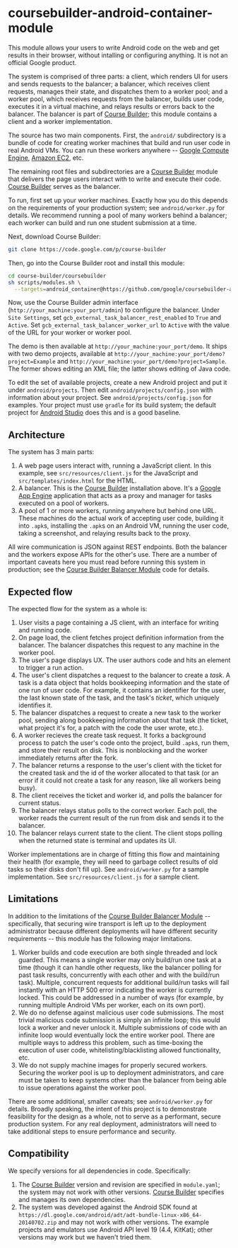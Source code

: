 # coursebuilder-android-container-module

This module allows your users to write Android code on the web and get results
in their browser, without intalling or configuring anything. It is not an
official Google product.

The system is comprised of three parts: a client, which renders UI for users and
sends requests to the balancer; a balancer, which receives client requests,
manages their state, and dispatches them to a worker pool; and a worker pool,
which receives requests from the balancer, builds user code, executes it in a
virtual machine, and relays results or errors back to the balancer. The balancer
is part of [Course Builder]; this module contains a client and a worker
implementation.

The source has two main components. First, the `android/` subdirectory is a
bundle of code for creating worker machines that build and run user code in real
Android VMs. You can run these workers anywhere -- [Google Compute Engine],
[Amazon EC2], etc.

The remaining root files and subdirectories are a [Course Builder] module that
delivers the page users interact with to write and execute their code. [Course
Builder] serves as the balancer.

To run, first set up your worker machines. Exactly how you do this depends on
the requirements of your production system; see `android/worker.py` for details.
We recommend running a pool of many workers behind a balancer; each worker can
build and run one student submission at a time.

Next, download Course Builder:

```sh
git clone https://code.google.com/p/course-builder
```

Then, go into the Course Builder root and install this module:

```sh
cd course-builder/coursebuilder
sh scripts/modules.sh \
  --targets=android_container@https://github.com/google/coursebuilder-android-container-module
```

Now, use the Course Builder admin interface
(`http://your_machine:your_port/admin`) to configure the balancer. Under
`Site Settings`, set `gcb_external_task_balancer_rest_enabled` to `True` and
`Active`. Set `gcb_external_task_balancer_worker_url` to `Active` with the value
of the URL for your worker or worker pool.

The demo is then available at `http://your_machine:your_port/demo`. It ships
with two demo projects, available at
`http://your_machine:your_port/demo?project=Example` and
`http://your_machine:your_port/demo?project=Sample`. The former shows editing an XML
file; the latter shows editing of Java code.

To edit the set of available projects, create a new Android project and put it
under `android/projects`. Then edit `android/projects/config.json` with
information about your project. See `android/projects/config.json` for examples.
Your project must use `gradle` for its build system; the default project for
[Android Studio] does this and is a good baseline.

## Architecture

The system has 3 main parts:

1. A web page users interact with, running a JavaScript client. In this example,
see `src/resources/client.js` for the JavaScript and
`src/templates/index.html` for the HTML.
2. A balancer. This is the [Course Builder] installation above. It's a [Google
App Engine] application that acts as a proxy and manager for tasks executed on a
pool of workers.
3. A pool of 1 or more workers, running anywhere but behind one URL. These
machines do the actual work of accepting user code, building it into `.apk`s,
installing the `.apk`s on an Android VM, running the user code, taking a
screenshot, and relaying results back to the proxy.

All wire communication is JSON against REST endpoints. Both the balancer and the
workers expose APIs for the other's use. There are a number of important caveats
here you must read before running this system in production; see the
[Course Builder Balancer Module] code for details.

## Expected flow

The expected flow for the system as a whole is:

1. User visits a page containing a JS client, with an interface for writing and
running code.
2. On page load, the client fetches project definition information from the
balancer. The balancer dispatches this request to any machine in the worker
pool.
3. The user's page displays UX. The user authors code and hits an element to
trigger a run action.
4. The user's client dispatches a request to the balancer to create a *task*. A
task is a data object that holds bookkeeping information and the state of one
run of user code. For example, it contains an identifier for the user, the last
known state of the task, and the task's *ticket*, which uniquely identifies it.
5. The balancer dispatches a request to create a new task to the worker pool,
sending along bookkeeping information about that task (the ticket, what project
it's for, a patch with the code the user wrote, etc.).
6. A worker recieves the create task request. It forks a background process to
patch the user's code onto the project, build `.apk`s, run them, and store their
result on disk. This is nonblocking and the worker immediately returns after the
fork.
7. The balancer returns a response to the user's client with the ticket for the
created task and the id of the worker allocated to that task (or an error if it
could not create a task for any reason, like all workers being busy).
8. The client receives the ticket and worker id, and polls the balancer for
current status.
9. The balancer relays status polls to the correct worker. Each poll, the worker
reads the current result of the run from disk and sends it to the balancer.
10. The balancer relays current state to the client. The client stops polling
when the returned state is terminal and updates its UI.

Worker implementations are in charge of fitting this flow and maintaining their
health (for example, they will need to garbage collect results of old tasks so
their disks don't fill up). See `android/worker.py` for a sample implementation.
See `src/resources/client.js` for a sample client.

## Limitations

In addition to the limitations of the [Course Builder Balancer Module] --
specifically, that securing wire transport is left up to the deployment
administrator because different deployments will have different security
requirements -- this module has the following major limitations.

1. Worker builds and code execution are both single threaded and lock guarded.
This means a single worker may only build/run one task at a time (though it can
handle other requests, like the balancer polling for past task results,
concurrently with each other and with the build/run task). Multiple, concurrent
requests for additional build/run tasks will fail instantly with an HTTP 500
error indicating the worker is currently locked. This could be addressed in a
number of ways (for example, by running multiple Android VMs per worker, each on
its own port).
2. We do no defense against malicious user code submissions. The most trivial
malicious code submission is simply an infinite loop; this would lock a worker
and never unlock it. Multiple submissions of code with an infinite loop would
eventually lock the entire worker pool. There are multiple ways to address this
problem, such as time-boxing the execution of user code,
whitelisting/blacklisting allowed functionality, etc.
3. We do not supply machine images for properly secured workers. Securing the
worker pool is up to deployment administrators, and care must be taken to keep
systems other than the balancer from being able to issue operations against the
worker pool.

There are some additional, smaller caveats; see `android/worker.py` for details.
Broadly speaking, the intent of this project is to demonstrate feasibility for
the design as a whole, not to serve as a performant, secure production system.
For any real deployment, administrators will need to take additional steps to
ensure performance and security.

## Compatibility

We specify versions for all dependencies in code. Specifically:

1. The [Course Builder] version and revision are specified in `module.yaml`; the
system may not work with other versions.
[Course Builder] specifies and manages its own dependencies.
2. The system was developed against the Android SDK found at
`https://dl.google.com/android/adt/adt-bundle-linux-x86_64-20140702.zip` and may
not work with other versions. The example projects and emulators use Android API
level 19 (4.4, KitKat); other versions may work but we haven't tried them.

[Android Studio]:http://developer.android.com/tools/studio/index.html
[Amazon EC2]:http://aws.amazon.com/ec2/
[Course Builder]:https://code.google.com/p/course-builder/
[Course Builder Balancer Module]:https://code.google.com/p/course-builder/source/browse/coursebuilder/modules/balancer/balancer.py
[Google App Engine]:https://cloud.google.com/appengine/docs
[Google Compute Engine]:https://cloud.google.com/compute/